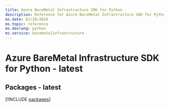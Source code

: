 ```yaml
---
title: Azure BareMetal Infrastructure SDK for Python
description: Reference for Azure BareMetal Infrastructure SDK for Python
ms.date: 03/28/2024
ms.topic: reference
ms.devlang: python
ms.service: baremetalinfrastructure
---
```

# Azure BareMetal Infrastructure SDK for Python - latest
## Packages - latest
[!INCLUDE [packages](baremetal-infrastructure-index.md)]